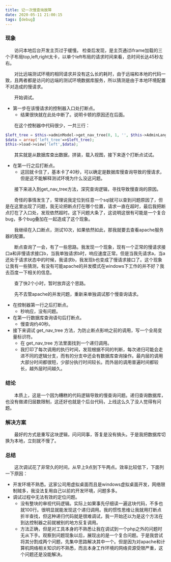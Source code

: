 ```yaml
---
title: 记一次慢查询故障
date: 2020-05-11 21:00:15
tags: [debug]
---
```

### 现象
&emsp;&emsp;访问本地后台开发主页过于缓慢。
检查后发现，是主页通过iframe加载的三个子布局top,left,right太卡，以单个left布局的请求时间来看，总时间长达45秒左右。
<!--more-->
&emsp;&emsp;对比远端测试环境的相同请求并没有这么长的耗时，由于远端和本地的代码一致，且两者都是访问的远端的测试环境数据库服务，所以猜测是由于本地环境配置不对造成的慢请求。

&emsp;&emsp;开始调试。

- 第一步在该慢请求的控制器入口处打断点。
  + 结果很快就在此处中断了。说明卡顿的原因还在后面。
 
&emsp;&emsp;在这个控制器中代码很少，一共三行：
```php
$left_tree = $this->adminModel->get_nav_tree(0, 1, '', $this->AdminLanguageId);
$data = array('left_tree'=>$left_tree);
$this->load->view('left',$data);
```
&emsp;&emsp;其实就是从数据库查出数据，拼装，载入视图，接下来逐个打断点试试。

- 在第一行之后打断点。
  + 这回就卡住了，基本卡了40秒，可以确定是数据库慢查询导致的慢请求，但是这不能解释测试环境为什么没这问题。
 
 &emsp;&emsp;接下来进入到get_nav_tree方法，深究查询逻辑，寻找导致慢查询的原因。
 
 &emsp;&emsp;奇怪的事情发生了，常理说我定位到任意一个sql就可以查到问题原因了，但是在这里出现了问题，我无论把断点打在哪个位置，请求一直在超时，最后我把断点打在了入口处，发现依然超时。这下问题大条了，这说明这很有可能是一个复合bug，多个bug叠加在一起造成了这个现象。
 
 &emsp;&emsp;我继续在入口断点，测试10次，如果依然如此，那我就要去查看apache服务器的配置。
 
 &emsp;&emsp;断点查询了一会，有了一些思路。我发现一个现象，现有一个正常的慢请求接口a和非慢请求接口b，当我单独请求b时，响应速度正常。但是当我先请求a，当a还处于请求状态中的时候，我请求b，我发现b也变成了慢请求接口了。这个现象让我有一些猜测，有没有可能apache的并发模式在windows下工作的并不好？我去百度一下相关的信息。
 
 &emsp;&emsp;查了快2个小时，暂时放弃这个思路。
 
 &emsp;&emsp;先不去管apache的并发问题，重新来单独调试那个慢查询请求。
 
 - 在控制器第一行之后打断点。
   + 秒响应，没有问题。
 - 在第一行数据库查询语句后打断点。
   + 慢查询约40秒。
 - 接下来调试 get_nav_tree 方法，为防止断点影响之前的调用，写一个全局变量标识符。
   + 在 get_nav_tree 方法里面找到一个递归调用。
   + 我打印了每次调用的执行时间，发现根据不同的判断，每次递归可能会走进不同的逻辑分支，而有的分支中还会有数据库查询操作。最内层的调用大部分时间都很短，少部分执行时间较长。而外层的调用普遍时间都较长，越外层时间越久。

 ### 结论
 &emsp;&emsp;本质上，这是一个因为糟糕的代码逻辑导致的慢查询问题。递归查询数据库，也没有做递归层数限制，这还好也就是个后台代码，上线这么久了没人觉得有问题。
 
 ### 解决方案
&emsp;&emsp;最好的方式是重写这块逻辑，问问同事，答复是没有搞头。于是我把数据库切换为本地，立刻就不慢了。

 ### 总结
 
 &emsp;&emsp;这次调试花了非常久的时间，从早上9点到下午两点。效率比较低下，下面列一下原因：
 
 - 开发环境不熟悉。这家公司用虚拟桌面而且是windows虚拟桌面开发，网络限制贼多，我没法复用自己以前的开发环境，问题多多。
 - 调试过程中无法有效的定位问题。
   + 没有整块的审视代码逻辑。实际上如果事先仔细读一遍这块代码，不多也就100行。很明显就能发现这个递归调用。我的惯性思维让我就用打断点折半查找，但这种递归代码就是很难调试，我一开始还以为是这个方法在到达控制器之前就被别的地方反复调用。
   + 方法正确，但是对工具本身的不熟悉让我在调试到一个php之外的问题时无从下手。观察到问题现象以后，展现出的是一个复合问题。于是我尝试将其分割成两个问题，先集中思路解决其中一个。但是因为对apache和计算机网络相关知识的不熟悉，而且本身工作环境的网络资源受限严重，这个问题还是没能解决。 